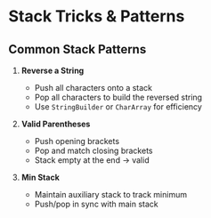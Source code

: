 # Stack Tricks & Patterns

## Common Stack Patterns

1. **Reverse a String**
    - Push all characters onto a stack
    - Pop all characters to build the reversed string
    - Use `StringBuilder` or `CharArray` for efficiency


2. **Valid Parentheses**
   - Push opening brackets
   - Pop and match closing brackets
   - Stack empty at the end → valid


3. **Min Stack**
   - Maintain auxiliary stack to track minimum
   - Push/pop in sync with main stack